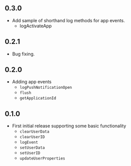 ## 0.3.0 
 * Add sample of shorthand log methods for app events.
   - logActivateApp
 
## 0.2.1
 * Bug fixing.
 
## 0.2.0
 * Adding app events 
    - `logPushNotificationOpen`
    - `flush`
    - `getApplicationId`

## 0.1.0
* First initial release supporting some basic functionality
  - `clearUserData`
  - `clearUserID`
  - `logEvent`
  - `setUserData`
  - `setUserID`
  - `updateUserProperties`
